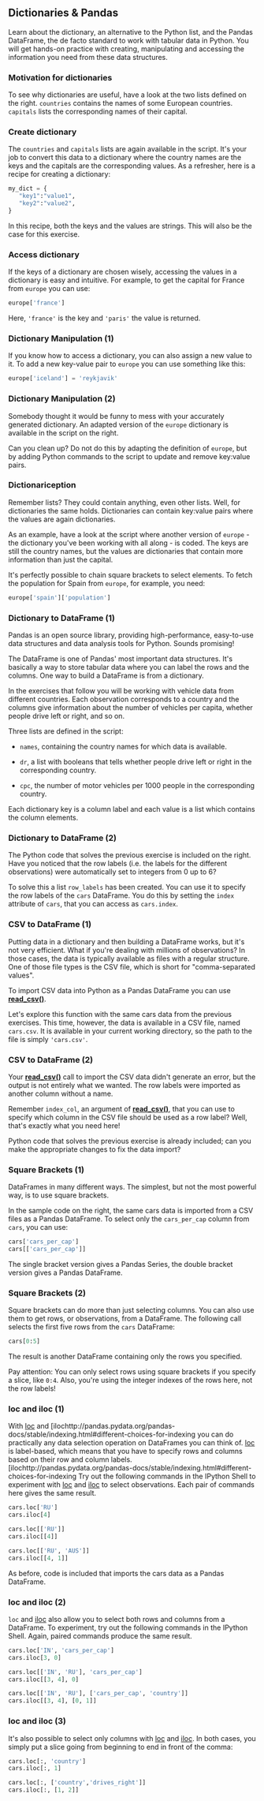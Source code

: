 ## Dictionaries & Pandas
Learn about the dictionary, an alternative to the Python list, and the Pandas DataFrame, the de facto standard to work with tabular data in Python. You will get hands-on practice with creating, manipulating and accessing the information you need from these data structures.

### Motivation for dictionaries
To see why dictionaries are useful, have a look at the two lists defined on the right. `countries` contains the names of some European countries. `capitals` lists the corresponding names of their capital.

### Create dictionary
The `countries` and `capitals` lists are again available in the script. It's your job to convert this data to a dictionary where the country names are the keys and the capitals are the corresponding values. As a refresher, here is a recipe for creating a dictionary:

```python
my_dict = {
   "key1":"value1",
   "key2":"value2",
}
```

In this recipe, both the keys and the values are strings. This will also be the case for this exercise.

### Access dictionary
If the keys of a dictionary are chosen wisely, accessing the values in a dictionary is easy and intuitive. For example, to get the capital for France from `europe` you can use:

```python
europe['france']
```

Here, `'france'` is the key and `'paris'` the value is returned.

### Dictionary Manipulation (1)
If you know how to access a dictionary, you can also assign a new value to it. To add a new key-value pair to `europe` you can use something like this:

```python
europe['iceland'] = 'reykjavik'
```

### Dictionary Manipulation (2)
Somebody thought it would be funny to mess with your accurately generated dictionary. An adapted version of the `europe` dictionary is available in the script on the right.

Can you clean up? Do not do this by adapting the definition of `europe`, but by adding Python commands to the script to update and remove key:value pairs.

### Dictionariception
Remember lists? They could contain anything, even other lists. Well, for dictionaries the same holds. Dictionaries can contain key:value pairs where the values are again dictionaries.

As an example, have a look at the script where another version of `europe` - the dictionary you've been working with all along - is coded. The keys are still the country names, but the values are dictionaries that contain more information than just the capital.

It's perfectly possible to chain square brackets to select elements. To fetch the population for Spain from `europe`, for example, you need:

```python
europe['spain']['population']
```

### Dictionary to DataFrame (1)
Pandas is an open source library, providing high-performance, easy-to-use data structures and data analysis tools for Python. Sounds promising!

The DataFrame is one of Pandas' most important data structures. It's basically a way to store tabular data where you can label the rows and the columns. One way to build a DataFrame is from a dictionary.

In the exercises that follow you will be working with vehicle data from different countries. Each observation corresponds to a country and the columns give information about the number of vehicles per capita, whether people drive left or right, and so on.

Three lists are defined in the script:

* `names`, containing the country names for which data is available.

* `dr`, a list with booleans that tells whether people drive left or right in the corresponding country.

* `cpc`, the number of motor vehicles per 1000 people in the corresponding country.

Each dictionary key is a column label and each value is a list which contains the column elements.

### Dictionary to DataFrame (2)
The Python code that solves the previous exercise is included on the right. Have you noticed that the row labels (i.e. the labels for the different observations) were automatically set to integers from 0 up to 6?

To solve this a list `row_labels` has been created. You can use it to specify the row labels of the `cars` DataFrame. You do this by setting the `index` attribute of `cars`, that you can access as `cars.index`.

### CSV to DataFrame (1)
Putting data in a dictionary and then building a DataFrame works, but it's not very efficient. What if you're dealing with millions of observations? In those cases, the data is typically available as files with a regular structure. One of those file types is the CSV file, which is short for "comma-separated values".

To import CSV data into Python as a Pandas DataFrame you can use [**read_csv()**](http://pandas.pydata.org/pandas-docs/stable/generated/pandas.read_csv.html).

Let's explore this function with the same cars data from the previous exercises. This time, however, the data is available in a CSV file, named `cars.csv`. It is available in your current working directory, so the path to the file is simply `'cars.csv'`.

### CSV to DataFrame (2)
Your [**read_csv()**](http://pandas.pydata.org/pandas-docs/stable/generated/pandas.read_csv.html) call to import the CSV data didn't generate an error, but the output is not entirely what we wanted. The row labels were imported as another column without a name.

Remember `index_col`, an argument of [**read_csv()**](http://pandas.pydata.org/pandas-docs/stable/generated/pandas.read_csv.html), that you can use to specify which column in the CSV file should be used as a row label? Well, that's exactly what you need here!

Python code that solves the previous exercise is already included; can you make the appropriate changes to fix the data import?

### Square Brackets (1)
DataFrames in many different ways. The simplest, but not the most powerful way, is to use square brackets.

In the sample code on the right, the same cars data is imported from a CSV files as a Pandas DataFrame. To select only the `cars_per_cap` column from `cars`, you can use:

```python
cars['cars_per_cap']
cars[['cars_per_cap']]
```
The single bracket version gives a Pandas Series, the double bracket version gives a Pandas DataFrame.

### Square Brackets (2)
Square brackets can do more than just selecting columns. You can also use them to get rows, or observations, from a DataFrame. The following call selects the first five rows from the `cars` DataFrame:

```python
cars[0:5]
```

The result is another DataFrame containing only the rows you specified.

Pay attention: You can only select rows using square brackets if you specify a slice, like `0:4`. Also, you're using the integer indexes of the rows here, not the row labels!

### loc and iloc (1)
With [loc](http://pandas.pydata.org/pandas-docs/stable/indexing.html#different-choices-for-indexing) and [ilochttp://pandas.pydata.org/pandas-docs/stable/indexing.html#different-choices-for-indexing you can do practically any data selection operation on DataFrames you can think of. [loc](http://pandas.pydata.org/pandas-docs/stable/indexing.html#different-choices-for-indexing) is label-based, which means that you have to specify rows and columns based on their row and column labels. [ilochttp://pandas.pydata.org/pandas-docs/stable/indexing.html#different-choices-for-indexing
Try out the following commands in the IPython Shell to experiment with [loc](http://pandas.pydata.org/pandas-docs/stable/indexing.html#different-choices-for-indexing) and [iloc](http://pandas.pydata.org/pandas-docs/stable/indexing.html#different-choices-for-indexing) to select observations. Each pair of commands here gives the same result.

```python
cars.loc['RU']
cars.iloc[4]

cars.loc[['RU']]
cars.iloc[[4]]

cars.loc[['RU', 'AUS']]
cars.iloc[[4, 1]]
```

As before, code is included that imports the cars data as a Pandas DataFrame.

### loc and iloc (2)
`loc` and [iloc](http://pandas.pydata.org/pandas-docs/stable/indexing.html#different-choices-for-indexing) also allow you to select both rows and columns from a DataFrame. To experiment, try out the following commands in the IPython Shell. Again, paired commands produce the same result.

```python
cars.loc['IN', 'cars_per_cap']
cars.iloc[3, 0]

cars.loc[['IN', 'RU'], 'cars_per_cap']
cars.iloc[[3, 4], 0]

cars.loc[['IN', 'RU'], ['cars_per_cap', 'country']]
cars.iloc[[3, 4], [0, 1]]
```

### loc and iloc (3)
It's also possible to select only columns with [loc](http://pandas.pydata.org/pandas-docs/stable/indexing.html#different-choices-for-indexing) and [iloc](http://pandas.pydata.org/pandas-docs/stable/indexing.html#different-choices-for-indexing). In both cases, you simply put a slice going from beginning to end in front of the comma:

```python
cars.loc[:, 'country']
cars.iloc[:, 1]

cars.loc[:, ['country','drives_right']]
cars.iloc[:, [1, 2]]
```